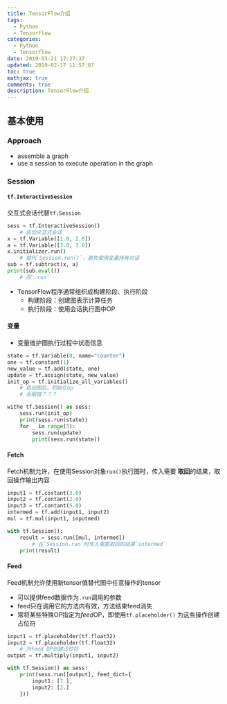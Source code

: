 ```yaml
---
title: TensorFlow介绍
tags:
  - Python
  - Tensorflow
categories:
  - Python
  - Tensorflow
date: 2019-03-21 17:27:37
updated: 2019-02-17 11:57:07
toc: true
mathjax: true
comments: true
description: TensorFlow介绍
---
```


##	基本使用

###	Approach

-	assemble a graph
-	use a session to execute operation in the graph

###	Session



####	`tf.InteractiveSession`

交互式会话代替`tf.Session`

```python
sess = tf.InteractiveSession()
	# 启动交互式会话
x = tf.Variable([1.0, 2.0])
a = tf.Variable([3.0, 3.0])
x.initializer.run()
	# 替代`Session.run()`，避免使用变量持有对话
sub = tf.subtract(x, a)
print(sub.eval())
	# 同`.run`
```

-	TensorFlow程序通常组织成构建阶段、执行阶段
	-	构建阶段：创建图表示计算任务
	-	执行阶段：使用会话执行图中OP


####	变量

-	变量维护图执行过程中状态信息

```python
state = tf.Variable(0, name="counter")
one = tf.constant(1)
new_value = tf.add(state, one)
update = tf.assign(state, new_value)
init_op = tf.initialize_all_variables()
	# 启动图后，初始化op
	# 会报错？？？

withe tf.Session() as sess:
	sess.run(init_op)
	print(sess.run(state))
	for _ in range(3):
		sess.run(update)
		print(sess.run(state))
```

####	Fetch

Fetch机制允许，在使用Session对象`run()`执行图时，传入需要
**取回**的结果，取回操作输出内容

```python
input1 = tf.costant(3.0)
input2 = tf.contant(2.0)
input3 = tf.contant(5.0)
intermed = tf.add(input1, input2)
mul = tf.mul(input1, inputmed)

with tf.Session():
	result = sess.run([mul, intermed])
		# 在`Session.run`时传入需要取回的结果`intermed`
	print(result)
```

####	Feed

Feed机制允许使用新tensor值替代图中任意操作的tensor

-	可以提供feed数据作为`.run`调用的参数
-	feed只在调用它的方法内有效，方法结束feed消失
-	常将某些特殊OP指定为*feed*OP，即使用`tf.placeholder()`
	为这些操作创建占位符

```python
input1 = tf.placeholder(tf.float32)
input2 = tf.placeholder(tf.float32)
	# 为feed OP创建占位符
output = tf.multiply(input1, input2)

with tf.Session() as sess:
	print(sess.run([output], feed_dict={
		input1: [7.],
		input2: [2.]
	}))
```


